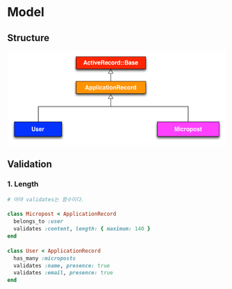 # Model

## Structure

![Model_structure](./img/model_structure.png)

## Validation

### 1. Length

```ruby
# 아마 validates는 함수이다.

class Micropost < ApplicationRecord
  belongs_to :user
  validates :content, length: { maximum: 140 }
end

class User < ApplicationRecord
  has_many :microposts
  validates :name, presence: true
  validates :email, presence: true
end

```
